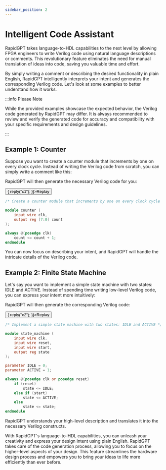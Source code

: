 ```yaml
---
sidebar_position: 2
---
```


# Intelligent Code Assistant

RapidGPT takes language-to-HDL capabilities to the next level by allowing FPGA engineers to write Verilog code using natural language descriptions or comments. This revolutionary feature eliminates the need for manual translation of ideas into code, saving you valuable time and effort.

By simply writing a comment or describing the desired functionality in plain English, RapidGPT intelligently interprets your intent and generates the corresponding Verilog code. Let's look at some examples to better understand how it works.

:::info Please Note

While the provided examples showcase the expected behavior, the Verilog code generated by RapidGPT may differ. It is always recommended to review and verify the generated code for accuracy and compatibility with your specific requirements and design guidelines.

:::

## Example 1: Counter

Suppose you want to create a counter module that increments by one on every clock cycle. Instead of writing the Verilog code from scratch, you can simply write a comment like this:

RapidGPT will then generate the necessary Verilog code for you:

<div className="e-holder">
    <button type="button" className="btn-rep rewrite" onClick={() => {     
        reply("c1");        
        }}>Replay</button>
<div id="c1">

```verilog showLineNumbers
/* Create a counter module that increments by one on every clock cycle */

module counter (
    input wire clk,
    output reg [7:0] count
);

always @(posedge clk)
    count <= count + 1;
endmodule
```

</div>
</div>

You can now focus on describing your intent, and RapidGPT will handle the intricate details of the Verilog code.

## Example 2: Finite State Machine

Let's say you want to implement a simple state machine with two states: IDLE and ACTIVE. Instead of spending time writing low-level Verilog code, you can express your intent more intuitively:

RapidGPT will then generate the corresponding Verilog code:

<div className="e-holder">
    <button type="button" className="btn-rep rewrite" onClick={() => {     
        reply("c2");        
        }}>Replay</button>
<div id="c2">

```verilog showLineNumbers
/* Implement a simple state machine with two states: IDLE and ACTIVE */

module state_machine (
    input wire clk,
    input wire reset,
    input wire start,
    output reg state
);

parameter IDLE = 0;
parameter ACTIVE = 1;

always @(posedge clk or posedge reset)
    if (reset)
        state <= IDLE;
    else if (start)
        state <= ACTIVE;
    else
        state <= state;
endmodule
```

</div>
</div>

RapidGPT understands your high-level description and translates it into the necessary Verilog constructs.

With RapidGPT's language-to-HDL capabilities, you can unleash your creativity and express your design intent using plain English. RapidGPT takes care of the code generation process, allowing you to focus on the higher-level aspects of your design. This feature streamlines the hardware design process and empowers you to bring your ideas to life more efficiently than ever before.
